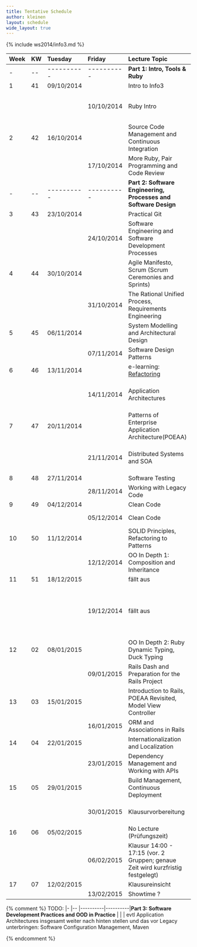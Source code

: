 ```yaml
---
title: Tentative Schedule
author: kleinen
layout: schedule
wide_layout: true
---
```


{% include ws2014/info3.md %}


|Week   |KW     |Tuesday   |Friday    |Lecture Topic                                                  |Lab                                                                                   |Group    |
|:------|:------|:------   |:------   |:------                                                        |:------                                                                               |:------  |
|-      |--     |----------|----------|**Part 1: Intro, Tools & Ruby**                                |                                                                                      |         |
|1      |41     |09/10/2014|          |Intro to Info3                                                 |                                                                                      |         |
|       |       |          |10/10/2014|Ruby Intro                                                     |Installation Party 14:00-15:30 WH-C 537 for both groups!                              |both     |
|2      |42     |16/10/2014|          |Source Code Management and Continuous Integration              |                                                                                      |         |
|       |       |          |17/10/2014|More Ruby, Pair Programming and Code Review                    |[1 - Lab Startup and Ruby Finger Exercises](../labs/lab-01-startup.html)              |1. Gruppe|
|-      |--     |----------|----------|**Part 2: Software Engineering, Processes and Software Design**|                                                                                      |         |
|3      |43     |23/10/2014|          |Practical Git                                                  |                                                                                      |         |
|       |       |          |24/10/2014|Software Engineering and Software Development Processes        |[1 - Lab Startup and Ruby Finger Exercises](../labs/lab-01-startup.html)              |2. Gruppe|
|4      |44     |30/10/2014|          |Agile Manifesto, Scrum (Scrum Ceremonies and Sprints)          |                                                                                      |         |
|       |       |          |31/10/2014|The Rational Unified Process, Requirements Engineering         |[2 - Use Cases and Class Diagrams](../labs/lab-02-usecases-class.html)                |1. Gruppe|
|5      |45     |06/11/2014|          |System Modelling and Architectural Design                      |                                                                                      |         |
|       |       |          |07/11/2014|Software Design Patterns                                       |[2 - Use Cases and Class Diagrams](../labs/lab-02-usecases-class.html)                |2. Gruppe|
|6      |46     |13/11/2014|          |e-learning: [Refactoring](../material/refactoring.html)        |                                                                                      |         |
|       |       |          |14/11/2014|Application Architectures                                      |[3 - Sequence Diagrams and State Machine Diagrams](../labs/lab-03-sequence-state.html)|1. Gruppe|
|7      |47     |20/11/2014|          |Patterns of Enterprise Application Architecture(POEAA)         |                                                                                      |         |
|       |       |          |21/11/2014|Distributed Systems and SOA                                    |[3 - Sequence Diagrams and State Machine Diagrams](../labs/lab-03-sequence-state.html)|2. Gruppe|
|8      |48     |27/11/2014|          |Software Testing                                               |                                                                                      |         |
|       |       |          |28/11/2014|Working with Legacy Code                                       |[4 - Testing](../labs/lab-04-testing.html)                                            |1. Gruppe|
|9      |49     |04/12/2014|          |Clean Code                                                     |                                                                                      |         |
|       |       |          |05/12/2014|Clean Code                                                    |[4 - Testing](../labs/lab-04-testing.html)                                            |2. Gruppe|
|10     |50     |11/12/2014|          |SOLID Principles, Refactoring to Patterns                      |                                                                                      |         |
|       |       |          |12/12/2014| OO In Depth 1: Composition and Inheritance                    |[5 - Legacy Code - Refactoring to Patterns](../labs/lab-05-legacy.html)               |1. Gruppe|
|11     |51     |18/12/2015|          |fällt aus                                                      |                                                  |         |
|       |       |          |19/12/2014|fällt aus                                                      | fällt aus - bitte am 12.12. oder 9.1. in die Übung kommen [5 - Legacy Code - Refactoring to Patterns](../labs/lab-05-legacy.html)              |2. Gruppe|
|12     |02     |08/01/2015|          |OO In Depth 2: Ruby Dynamic Typing, Duck Typing|                                                                                      |         |
|       |       |          |09/01/2015|Rails Dash and Preparation for the Rails Project               |[6 - Rails First Steps](../labs/lab-06-rails-1.html)                                  |1. Gruppe|
|13     |03     |15/01/2015|          |Introduction to Rails, POEAA Revisited, Model View Controller  |                                                                                      |         |
|       |       |          |16/01/2015|ORM and Associations in Rails                                  |[6 - Rails First Steps](../labs/lab-06-rails-1.html)                                  |2. Gruppe|
|14     |04     |22/01/2015|          |Internationalization and Localization                          |                                                                                      |         |
|       |       |          |23/01/2015|Dependency Management and Working with APIs                    |[7 - Rails Associations and Internationalization](../labs/lab-07-rails-2.html)        |1. Gruppe|
|15     |05     |29/01/2015|          |Build Management, Continuous Deployment                        |                                                                                      |         |
|       |       |          |30/01/2015|Klausurvorbereitung                                            |[7 - Rails Associations and Internationalization](../labs/lab-07-rails-2.html)        |2. Gruppe|
|16     |06     |05/02/2015|          |No Lecture (Prüfungszeit)                                      |                                                                                      |         |
|       |       |          |06/02/2015|Klausur 14:00 - 17:15 (vor. 2 Gruppen; genaue Zeit wird kurzfristig festgelegt)                                      |                                                                                      |         |
|17     |07     |12/02/2015|          |Klausureinsicht                                                |                                                                                      |         |
|       |       |          |13/02/2015|Showtime ?                                                     |                                                                                      |         |

{% comment %}
TODO:
|-      |--     |----------|----------|**Part 3: Software Development Practices and OOD in Practice** |                                                                                      |         |
evtl Application Architectures insgesamt weiter nach hinten stellen
und das vor Legacy unterbringen: Software Configuration Management, Maven

{% endcomment %}























